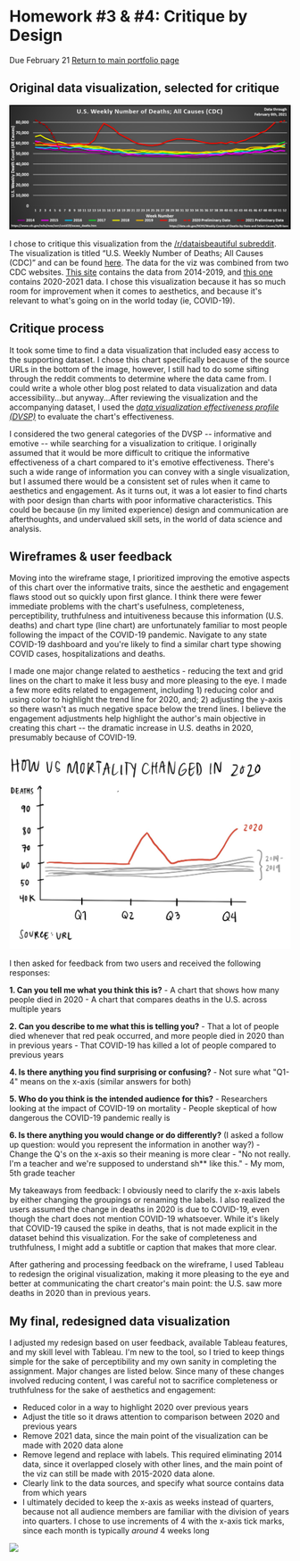 # Homework #3 & #4: Critique by Design
Due February 21
[Return to main portfolio page](https://ejreece.github.io/ReecePortfolio/)

## Original data visualization, selected for critique
![DataViz](VizAssignment3and4.png)

I chose to critique this visualization from the [/r/dataisbeautiful subreddit](https://www.reddit.com/r/dataisbeautiful/comments/lnwd43/us_cdc_weekly_deaths_20142021_mar_1st_2020_feb/). The visualization is titled “U.S. Weekly Number of Deaths; All Causes (CDC)” and can be found [here](https://preview.redd.it/ncd02w6xgji61.png?width=1818&format=png&auto=webp&s=f9f2555ccd5435356b4661ba74f343bb08c420f4). The data for the viz was combined from two CDC websites. [This site](https://healthdata.gov/dataset/weekly-counts-deaths-state-and-select-causes-2014-2019) contains the data from 2014-2019, and [this one](https://healthdata.gov/dataset/weekly-counts-deaths-state-and-select-causes-2020-2021) contains 2020-2021 data. I chose this visualization because it has so much room for improvement when it comes to aesthetics, and because it's relevant to what's going on in the world today (ie, COVID-19).

## Critique process
It took some time to find a data visualization that included easy access to the supporting dataset. I chose this chart specifically because of the source URLs in the bottom of the image, however, I still had to do some sifting through the reddit comments to determine where the data came from. I could write a whole other blog post related to data visualization and data accessibility...but anyway...After reviewing the visualization and the accompanying dataset, I used the [*data visualization effectiveness profile (DVSP)*](http://www.perceptualedge.com/articles/visual_business_intelligence/data_visualization_effectiveness_profile.pdf) to evaluate the chart's effectiveness. 

I considered the two general categories of the DVSP -- informative and emotive -- while searching for a visualization to critique. I originally assumed that it would be more difficult to critique the informative effectiveness of a chart compared to it's emotive effectiveness. There's such a wide range of information you can convey with a single visualization, but I assumed there would be a consistent set of rules when it came to aesthetics and engagement. As it turns out, it was a lot easier to find charts with poor design than charts with poor informative characteristics. This could be because (in my limited experience) design and communication are afterthoughts, and undervalued skill sets, in the world of data science and analysis. 

## Wireframes & user feedback
Moving into the wireframe stage, I prioritized improving the emotive aspects of this chart over the informative traits, since the aesthetic and engagement flaws stood out so quickly upon first glance. I think there were fewer immediate problems with the chart's usefulness, completeness, perceptibility, truthfulness and intuitiveness because this information (U.S. deaths) and chart type (line chart) are unfortunately familiar to most people following the impact of the COVID-19 pandemic. Navigate to any state COVID-19 dashboard and you're likely to find a similar chart type showing COVID cases, hospitalizations and deaths. 

I made one major change related to aesthetics - reducing the text and grid lines on the chart to make it less busy and more pleasing to the eye. I made a few more edits related to engagement, including 1) reducing color and using color to highlight the trend line for 2020, and; 2) adjusting the y-axis so there wasn't as much negative space below the trend lines. I believe the engagement adjustments help highlight the author's main objective in creating this chart -- the dramatic increase in U.S. deaths in 2020, presumably because of COVID-19.  

![Wireframe](HW3and4Wireframe.png)

I then asked for feedback from two users and received the following responses:

**1. Can you tell me what you think this is?**
    - A chart that shows how many people died in 2020
    - A chart that compares deaths in the U.S. across multiple years

**2. Can you describe to me what this is telling you?**
    - That a lot of people died whenever that red peak occurred, and more people died in 2020 than in previous years
    - That COVID-19 has killed a lot of people compared to previous years

**4. Is there anything you find surprising or confusing?**
    - Not sure what "Q1-4" means on the x-axis (similar answers for both)

**5. Who do you think is the intended audience for this?**
    - Researchers looking at the impact of COVID-19 on mortality
    - People skeptical of how dangerous the COVID-19 pandemic really is

**6. Is there anything you would change or do differently?** (I asked a follow up question: would you represent the information in another way?)
    - Change the Q's on the x-axis so their meaning is more clear
    - "No not really. I'm a teacher and we're supposed to understand sh** like this." - My mom, 5th grade teacher

My takeaways from feedback: I obviously need to clarify the x-axis labels by either changing the groupings or renaming the labels. I also realized the users assumed the change in deaths in 2020 is due to COVID-19, even though the chart does not mention COVID-19 whatsoever. While it's likely that COVID-19 caused the spike in deaths, that is not made explicit in the dataset behind this visualization. For the sake of completeness and truthfulness, I might add a subtitle or caption that makes that more clear. 

After gathering and processing feedback on the wireframe, I used Tableau to redesign the original visualization, making it more pleasing to the eye and better at communicating the chart creator's main point: the U.S. saw more deaths in 2020 than in previous years. 

## My final, redesigned data visualization
I adjusted my redesign based on user feedback, available Tableau features, and my skill level with Tableau. I'm new to the tool, so I tried to keep things simple for the sake of perceptibility and my own sanity in completing the assignment. Major changes are listed below. Since many of these changes involved reducing content, I was careful not to sacrifice completeness or truthfulness for the sake of aesthetics and engagement:
- Reduced color in a way to highlight 2020 over previous years
- Adjust the title so it draws attention to comparison between 2020 and previous years
- Remove 2021 data, since the main point of the visualization can be made with 2020 data alone
- Remove legend and replace with labels. This required eliminating 2014 data, since it overlapped closely with other lines, and the main point of the viz can still be made with  2015-2020 data alone.
- Clearly link to the data sources, and specify what source contains data from which years
- I ultimately decided to keep the x-axis as weeks instead of quarters, because not all audience members are familiar with the division of years into quarters. I chose to use increments of 4 with the x-axis tick marks, since each month is typically *around* 4 weeks long


<div class='tableauPlaceholder' id='viz1613876321803' style='position: relative'><noscript><a href='#'><img alt=' ' src='https:&#47;&#47;public.tableau.com&#47;static&#47;images&#47;As&#47;Assignment3and4&#47;Sheet1&#47;1_rss.png' style='border: none' /></a></noscript><object class='tableauViz'  style='display:none;'><param name='host_url' value='https%3A%2F%2Fpublic.tableau.com%2F' /> <param name='embed_code_version' value='3' /> <param name='site_root' value='' /><param name='name' value='Assignment3and4&#47;Sheet1' /><param name='tabs' value='no' /><param name='toolbar' value='yes' /><param name='static_image' value='https:&#47;&#47;public.tableau.com&#47;static&#47;images&#47;As&#47;Assignment3and4&#47;Sheet1&#47;1.png' /> <param name='animate_transition' value='yes' /><param name='display_static_image' value='yes' /><param name='display_spinner' value='yes' /><param name='display_overlay' value='yes' /><param name='display_count' value='yes' /><param name='language' value='en' /><param name='filter' value='publish=yes' /></object></div>                <script type='text/javascript'>                    var divElement = document.getElementById('viz1613876321803');                    var vizElement = divElement.getElementsByTagName('object')[0];                    vizElement.style.width='100%';vizElement.style.height=(divElement.offsetWidth*0.75)+'px';                    var scriptElement = document.createElement('script');                    scriptElement.src = 'https://public.tableau.com/javascripts/api/viz_v1.js';                    vizElement.parentNode.insertBefore(scriptElement, vizElement);                </script>
